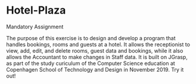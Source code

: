 # Hotel-Plaza
Mandatory Assignment

The purpose of this exercise is to design and develop a program that handles bookings, rooms and guests at a hotel. It allows the receptionist to view, add, edit, and delete rooms, guest data and bookings, while it also allows the Accountant to make changes in Staff data. It is built on JGrasp, as part of the study curiculum of the Computer Science education at Copenhagen School of Technology and Design in November 2019. Try it out!
